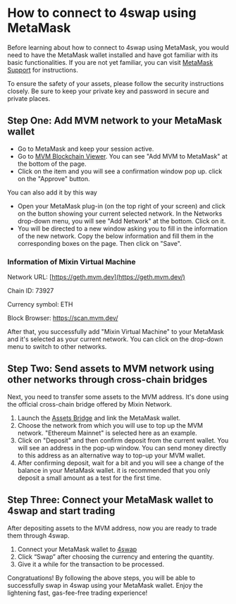 # How to connect to 4swap using MetaMask

Before learning about how to connect to 4swap using MetaMask, you would need to have the MetaMask wallet installed and have got familiar with its basic functionalities. If you are not yet familiar, you can visit [MetaMask Support](https://metamask.zendesk.com/hc/en-us) for instructions.

To ensure the safety of your assets, please follow the security instructions closely. Be sure to keep your private key and password in secure and private places.

## Step One: Add MVM network to your MetaMask wallet

- Go to MetaMask and keep your session active.
- Go to [MVM Blockchain Viewer](https://scan.mvm.dev/). You can see "Add MVM to MetaMask" at the bottom of the page.
- Click on the item and you will see a confirmation window pop up. click on the "Approve" button.

You can also add it by this way

- Open your MetaMask plug-in (on the top right of your screen) and click on the button showing your current selected network. In the Networks drop-down menu, you will see "Add Network" at the bottom. Click on it.
- You will be directed to a new window asking you to fill in the information of the new network. Copy the below information and fill them in the corresponding boxes on the page. Then click on "Save".

### Information of Mixin Virtual Machine

Network URL: [https://geth.mvm.dev](https://geth.mvm.dev/)

Chain ID: 73927

Currency symbol: ETH

Block Browser: https://scan.mvm.dev/

After that, you successfully add "Mixin Virtual Machine" to your MetaMask and it's selected as your current network. You can click on the drop-down menu to switch to other networks.

## Step Two: Send assets to MVM network using other networks through cross-chain bridges

Next, you need to transfer some assets to the MVM address. It's done using the official cross-chain bridge offered by Mixin Network.

1. Launch the [Assets Bridge](https://mvg.finance/) and link the MetaMask wallet.
2. Choose the network from which you will use to top up the MVM network. "Ethereum Mainnet" is selected here as an example.
3. Click on "Deposit" and then confirm deposit from the current wallet. You will see an address in the pop-up window. You can send money directly to this address as an alternative way to top-up your MVM wallet.
4. After confirming deposit, wait for a bit and you will see a change of the balance in your MetaMask wallet. it is recommended that you only deposit a small amount as a test for the first time.

## Step Three: Connect your MetaMask wallet to 4swap and start trading

After depositing assets to the MVM address, now you are ready to trade them through 4swap.

1. Connect your MetaMask wallet to [4swap](https://4swap.org/)
2. Click “Swap” after choosing the currency and entering the quantity.
3. Give it a while for the transaction to be processed.

Congratuations! By following the above steps, you will be able to successfully swap in 4swap using your MetaMask wallet. Enjoy the lightening fast, gas-fee-free trading experience!

